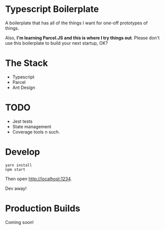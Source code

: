 # Typescript Boilerplate

A boilerplate that has all of the things I want for one-off prototypes of things.

Also, **I'm learning Parcel.JS and this is where I try things out**. Please don't use this boilerplate to build your next startup, OK?

# The Stack

 * Typescript
 * Parcel
 * Ant Design

# TODO

 * Jest tests
 * State management
 * Coverage tools n such.

# Develop

```
yarn install
npm start
```

Then open [http://localhost:1234](http://localhost:1234).

Dev away!

# Production Builds

Coming soon!